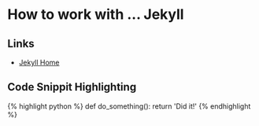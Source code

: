 # How to work with ... Jekyll
 
## Links
 
* [Jekyll Home](https://jekyllrb.com)
 
## Code Snippit Highlighting

{% highlight python %}
def do_something():
  return 'Did it!'
{% endhighlight %}
